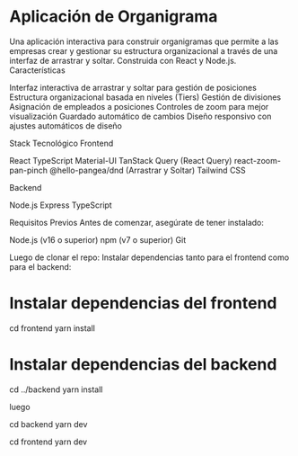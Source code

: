 # Aplicación de Organigrama

Una aplicación interactiva para construir organigramas que permite a las empresas crear y gestionar su estructura organizacional a través de una interfaz de arrastrar y soltar. Construida con React y Node.js.
Características

Interfaz interactiva de arrastrar y soltar para gestión de posiciones
Estructura organizacional basada en niveles (Tiers)
Gestión de divisiones
Asignación de empleados a posiciones
Controles de zoom para mejor visualización
Guardado automático de cambios
Diseño responsivo con ajustes automáticos de diseño

Stack Tecnológico
Frontend

React
TypeScript
Material-UI
TanStack Query (React Query)
react-zoom-pan-pinch
@hello-pangea/dnd (Arrastrar y Soltar)
Tailwind CSS

Backend

Node.js
Express
TypeScript

Requisitos Previos
Antes de comenzar, asegúrate de tener instalado:

Node.js (v16 o superior)
npm (v7 o superior)
Git 

Luego de clonar el repo:
  Instalar dependencias tanto para el frontend como para el backend:
  # Instalar dependencias del frontend
cd frontend
yarn install

# Instalar dependencias del backend
cd ../backend
yarn install

luego 

cd backend
yarn dev

cd frontend
yarn dev


